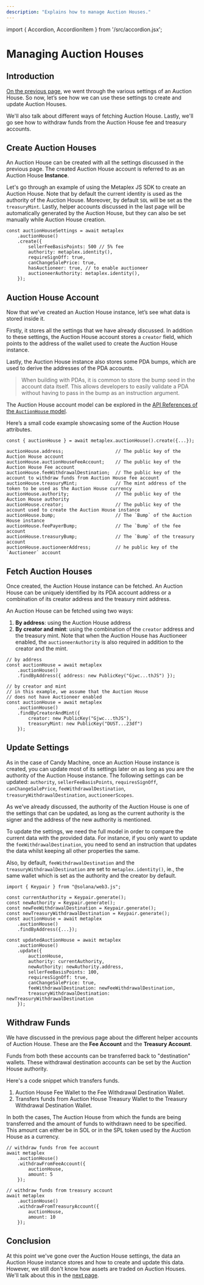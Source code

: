 ```yaml
---
description: "Explains how to manage Auction Houses."
---
```


import { Accordion, AccordionItem } from '/src/accordion.jsx';

# Managing Auction Houses

## Introduction

[On the previous page](/programs/auction-house/auction-house-settings), we went through the various settings of an Auction House. So now, let’s see how we can use these settings to create and update Auction Houses. 

We'll also talk about different ways of fetching Auction House. Lastly, we'll go see how to withdraw funds from the Auction House fee and treasury accounts.

## Create Auction Houses

An Auction House can be created with all the settings discussed in the previous page. The created Auction House account is referred to as an Auction House **Instance**.

<Accordion>
<AccordionItem title="JS SDK" open={true}>
<div className="accordion-item-padding">

Let's go through an example of using the Metaplex JS SDK to create an Auction House. Note that by default the current identity is used as the authority of the Auction House. Moreover, by default `SOL` will be set as the `treasuryMint`. Lastly, helper accounts discussed in the last page will be automatically generated by the Auction House, but they can also be set manually while Auction House creation.

```tsx
const auctionHouseSettings = await metaplex
    .auctionHouse()
    .create({
        sellerFeeBasisPoints: 500 // 5% fee
        authority: metaplex.identity(),
        requireSignOff: true,
        canChangeSalePrice: true,
        hasAuctioneer: true, // to enable auctioneer
        auctioneerAuthority: metaplex.identity(),
    });
```

</div>
</AccordionItem>
</Accordion>


## Auction House Account

Now that we’ve created an Auction House instance, let’s see what data is stored inside it.

Firstly, it stores all the settings that we have already discussed. In addition to these settings, the Auction House account stores a `creator` field, which points to the address of the wallet used to create the Auction House instance.

Lastly, the Auction House instance also stores some PDA bumps, which are used to derive the addresses of the PDA accounts.

> When building with PDAs, it is common to store the bump seed in the account data itself. This allows developers to easily validate a PDA without having to pass in the bump as an instruction argument.

<Accordion>
<AccordionItem title="JS SDK" open={true}>
<div className="accordion-item-padding">

The Auction House account model can be explored in the [API References of the `AuctionHouse` model](https://metaplex-foundation.github.io/js/types/js.AuctionHouse.html).

Here’s a small code example showcasing some of the Auction House attributes.

```tsx
const { auctionHouse } = await metaplex.auctionHouse().create({...});

auctionHouse.address;                   // The public key of the Auction House account              
auctionHouse.auctionHouseFeeAccount;    // The public key of the Auction House Fee account
auctionHouse.feeWithdrawalDestination;  // The public key of the account to withdraw funds from Auction House fee account
auctionHouse.treasuryMint;              // The mint address of the token to be used as the Auction House currency
auctionHouse.authority;                 // The public key of the Auction House authority
auctionHouse.creator;                   // The public key of the account used to create the Auction House instance
auctionHouse.bump;                      // The `Bump` of the Auction House instance
auctionHouse.feePayerBump;              // The `Bump` of the fee account
auctionHouse.treasuryBump;              // The `Bump` of the treasury account
auctionHouse.auctioneerAddress;         // he public key of the `Auctioneer` account
```

</div>
</AccordionItem>
</Accordion>

## Fetch Auction Houses

Once created, the Auction House instance can be fetched. An Auction House can be uniquely identified by its PDA account address or a combination of its creator address and the treasury mint address.

<Accordion>
<AccordionItem title="JS SDK" open={true}>
<div className="accordion-item-padding">

An Auction House can be fetched using two ways:

1. **By address**: using the Auction House address
2. **By creator and mint**: using the combination of the `creator` address and the treasury mint. Note that when the Auction House has Auctioneer enabled, the `auctioneerAuthority` is also required in addition to the creator and the mint.

```tsx
// by address
const auctionHouse = await metaplex
    .auctionHouse()
    .findByAddress({ address: new PublicKey("Gjwc...thJS") });

// by creator and mint
// in this example, we assume that the Auction House
// does not have Auctioneer enabled
const auctionHouse = await metaplex
    .auctionHouse()
    .findByCreatorAndMint({
        creator: new PublicKey("Gjwc...thJS"),
        treasuryMint: new PublicKey("DUST...23df")
    });
```

</div>
</AccordionItem>
</Accordion>

## Update Settings

As in the case of Candy Machine, once an Auction House instance is created, you can update most of its settings later on as long as you are the authority of the Auction House instance. The following settings can be updated: `authority`, `sellerFeeBasisPoints`, `requiresSignOff`, `canChangeSalePrice`, `feeWithdrawalDestination`, `treasuryWithdrawalDestination`, `auctioneerScopes`.

As we've already discussed, the authority of the Auction House is one of the settings that can be updated, as long as the current authority is the signer and the address of the new authority is mentioned.

<Accordion>
<AccordionItem title="JS SDK" open={true}>
<div className="accordion-item-padding">

To update the settings, we need the full model in order to compare the current data with the provided data. For instance, if you only want to update the `feeWithdrawalDestination`, you need to send an instruction that updates the data whilst keeping all other properties the same.
    
Also, by default, `feeWithdrawalDestination` and the `treasuryWithdrawalDestination` are set to `metaplex.identity()`, ie., the same wallet which is set as the authority and the creator by default.

```tsx
import { Keypair } from "@solana/web3.js";

const currentAuthority = Keypair.generate();
const newAuthority = Keypair.generate();
const newFeeWithdrawalDestination = Keypair.generate();
const newTreasuryWithdrawalDestination = Keypair.generate();
const auctionHouse = await metaplex
    .auctionHouse()
    .findByAddress({...});

const updatedAuctionHouse = await metaplex
    .auctionHouse()
    .update({
        auctionHouse,
        authority: currentAuthority,
        newAuthority: newAuthority.address,
        sellerFeeBasisPoints: 100,
        requiresSignOff: true,
        canChangeSalePrice: true,
        feeWithdrawalDestination: newFeeWithdrawalDestination,
        treasuryWithdrawalDestination: newTreasuryWithdrawalDestination
    });
```

</div>
</AccordionItem>
</Accordion>

## Withdraw Funds

We have discussed in the previous page about the different helper accounts of Auction House. These are the **Fee Account** and the **Treasury Account**.

Funds from both these accounts can be transferred back to "destination" wallets. These withdrawal destination accounts can be set by the Auction House authority.

<Accordion>
<AccordionItem title="JS SDK" open={true}>
<div className="accordion-item-padding">

Here's a code snippet which transfers funds.
    
1. Auction House Fee Wallet to the Fee Withdrawal Destination Wallet.
2. Transfers funds from Auction House Treasury Wallet to the Treasury Withdrawal Destination Wallet.
    
In both the cases, The Auction House from which the funds are being transferred and the amount of funds to withdrawn need to be specified. This amount can either be in SOL or in the SPL token used by the Auction House as a currency.

```tsx
// withdraw funds from fee account
await metaplex
    .auctionHouse()
    .withdrawFromFeeAccount({
        auctionHouse,
        amount: 5
    });

// withdraw funds from treasury account
await metaplex
    .auctionHouse()
    .withdrawFromTreasuryAccount({
        auctionHouse,
        amount: 10
    });
```

</div>
</AccordionItem>
</Accordion>

## Conclusion

At this point we've gone over the Auction House settings, the data an Auction House instance stores and how to create and update this data. However, we still don't know how assets are traded on Auction Houses. We'll talk about this in the [next page](/programs/auction-house/trading-assets-on-auction-house).

